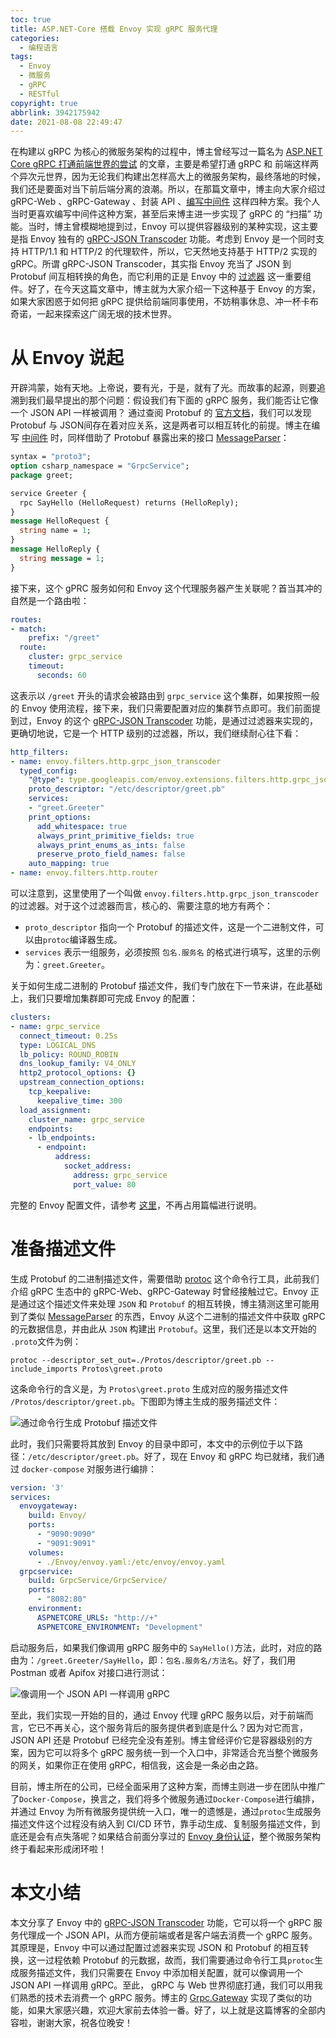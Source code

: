 ```yaml
---
toc: true
title: ASP.NET-Core 搭载 Envoy 实现 gRPC 服务代理
categories:
  - 编程语言
tags:
  - Envoy
  - 微服务
  - gRPC
  - RESTful
copyright: true
abbrlink: 3942175942
date: 2021-08-08 22:49:47
---
```

在构建以 gRPC 为核心的微服务架构的过程中，博主曾经写过一篇名为 [ASP.NET Core gRPC 打通前端世界的尝试](https://blog.yuanpei.me/posts/2167892202/) 的文章，主要是希望打通 gRPC 和 前端这样两个异次元世界，因为无论我们构建出怎样高大上的微服务架构，最终落地的时候，我们还是要面对当下前后端分离的浪潮。所以，在那篇文章中，博主向大家介绍过 gRPC-Web 、gRPC-Gateway 、封装 API 、[编写中间件](https://github.com/qinyuanpei/Grpc.Gateway) 这样四种方案。我个人当时更喜欢编写中间件这种方案，甚至后来博主进一步实现了 gRPC 的 “扫描” 功能。当时，博主曾模糊地提到过，Envoy 可以提供容器级别的某种实现，这主要是指 Envoy 独有的 [gRPC-JSON Transcoder](https://www.envoyproxy.io/docs/envoy/latest/configuration/http/http_filters/grpc_json_transcoder_filter) 功能。考虑到 Envoy 是一个同时支持 HTTP/1.1 和 HTTP/2 的代理软件，所以，它天然地支持基于 HTTP/2 实现的 gRPC。所谓 gRPC-JSON Transcoder，其实指 Envoy 充当了 JSON 到 Protobuf 间互相转换的角色，而它利用的正是 Envoy 中的 [过滤器](https://www.envoyproxy.io/docs/envoy/latest/configuration/http/http_filters/grpc_json_transcoder_filter) 这一重要组件。好了，在今天这篇文章中，博主就为大家介绍一下这种基于 Envoy 的方案，如果大家困惑于如何把 gRPC 提供给前端同事使用，不妨稍事休息、冲一杯卡布奇诺，一起来探索这广阔无垠的技术世界。

# 从 Envoy 说起

开辟鸿蒙，始有天地。上帝说，要有光，于是，就有了光。而故事的起源，则要追溯到我们最早提出的那个问题：假设我们有下面的 gRPC 服务，我们能否让它像一个 JSON API 一样被调用？ 通过查阅 Protobuf 的 [官方文档](https://developers.google.cn/protocol-buffers/docs/proto3#json)，我们可以发现 Protobuf 与 JSON间存在着对应关系，这是两者可以相互转化的前提。博主在编写 [中间件](https://hub.fastgit.org/qinyuanpei/Grpc.Gateway/blob/master/src/Grpc.Gateway/GrpcExtensions.cs) 时，同样借助了 Protobuf 暴露出来的接口 [MessageParser](https://developers.google.cn/protocol-buffers/docs/reference/csharp/class/google/protobuf/message-parser?hl=zh-cn)：

```protobuf
syntax = "proto3";
option csharp_namespace = "GrpcService";
package greet;

service Greeter {
  rpc SayHello (HelloRequest) returns (HelloReply);
}
message HelloRequest {
  string name = 1;
}
message HelloReply {
  string message = 1;
}
```

接下来，这个 gPRC 服务如何和 Envoy 这个代理服务器产生关联呢？首当其冲的自然是一个路由啦：

```yaml
routes:
- match:
    prefix: "/greet"
  route:
    cluster: grpc_service
    timeout: 
      seconds: 60
```
这表示以 `/greet` 开头的请求会被路由到 `grpc_service` 这个集群，如果按照一般的 Envoy 使用流程，接下来，我们只需要配置对应的集群节点即可。我们前面提到过，Envoy 的这个 [gRPC-JSON Transcoder](https://www.envoyproxy.io/docs/envoy/latest/configuration/http/http_filters/grpc_json_transcoder_filter) 功能，是通过过滤器来实现的，更确切地说，它是一个 HTTP 级别的过滤器，所以，我们继续耐心往下看：

```yaml
http_filters:
- name: envoy.filters.http.grpc_json_transcoder
  typed_config:
    "@type": type.googleapis.com/envoy.extensions.filters.http.grpc_json_transcoder.v3.GrpcJsonTranscoder
    proto_descriptor: "/etc/descriptor/greet.pb"
    services:
    - "greet.Greeter"
    print_options:
      add_whitespace: true
      always_print_primitive_fields: true
      always_print_enums_as_ints: false
      preserve_proto_field_names: false
    auto_mapping: true
- name: envoy.filters.http.router
```
可以注意到，这里使用了一个叫做 `envoy.filters.http.grpc_json_transcoder` 的过滤器。对于这个过滤器而言，核心的、需要注意的地方有两个：

* `proto_descriptor` 指向一个 Protobuf 的描述文件，这是一个二进制文件，可以由`protoc`编译器生成。
* `services` 表示一组服务，必须按照 `包名.服务名` 的格式进行填写，这里的示例为：`greet.Greeter`。

关于如何生成二进制的 Protobuf 描述文件，我们专门放在下一节来讲，在此基础上，我们只要增加集群即可完成 Envoy 的配置：

```yaml
clusters:
- name: grpc_service
  connect_timeout: 0.25s
  type: LOGICAL_DNS
  lb_policy: ROUND_ROBIN
  dns_lookup_family: V4_ONLY
  http2_protocol_options: {}
  upstream_connection_options:
    tcp_keepalive:
      keepalive_time: 300
  load_assignment:
    cluster_name: grpc_service
    endpoints:
    - lb_endpoints:
      - endpoint:
          address:
            socket_address:
              address: grpc_service
              port_value: 80
```
完整的 Envoy 配置文件，请参考 [这里](https://github.com/Regularly-Archive/2021/tree/master/src/EnvoyGrpc)，不再占用篇幅进行说明。

# 准备描述文件

生成 Protobuf 的二进制描述文件，需要借助 [protoc](https://github.com/protocolbuffers/protobuf/releases) 这个命令行工具，此前我们介绍 gRPC 生态中的 gRPC-Web、gRPC-Gateway 时曾经接触过它。Envoy 正是通过这个描述文件来处理 `JSON` 和 `Protobuf` 的相互转换，博主猜测这里可能用到了类似 [MessageParser](https://developers.google.cn/protocol-buffers/docs/reference/csharp/class/google/protobuf/message-parser?hl=zh-cn) 的东西，Envoy 从这个二进制的描述文件中获取 gRPC 的元数据信息，并由此从 `JSON` 构建出 `Protobuf`。这里，我们还是以本文开始的 `.proto`文件为例：

```shell
protoc --descriptor_set_out=./Protos/descriptor/greet.pb --include_imports Protos\greet.proto
```
这条命令行的含义是，为 `Protos\greet.proto` 生成对应的服务描述文件 `/Protos/descriptor/greet.pb`。下图即为博主生成的服务描述文件：

![通过命令行生成 Protobuf 描述文件](https://i.loli.net/2021/08/08/lhPofJFKytHGWja.png)

此时，我们只需要将其放到 Envoy 的目录中即可，本文中的示例位于以下路径：`/etc/descriptor/greet.pb`。好了，现在 Envoy 和 gRPC 均已就绪，我们通过 `docker-compose` 对服务进行编排：

```yaml
version: '3'
services:
  envoygateway:
    build: Envoy/
    ports:
      - "9090:9090"
      - "9091:9091"
    volumes:
      - ./Envoy/envoy.yaml:/etc/envoy/envoy.yaml
  grpcservice:
    build: GrpcService/GrpcService/
    ports:
      - "8082:80"
    environment:
      ASPNETCORE_URLS: "http://+"
      ASPNETCORE_ENVIRONMENT: "Development"
```
启动服务后，如果我们像调用 gRPC 服务中的 `SayHello()`方法，此时，对应的路由为：`/greet.Greeter/SayHello`，即：`包名.服务名/方法名`。好了，我们用 Postman 或者 Apifox 对接口进行测试：

![像调用一个 JSON API 一样调用 gRPC ](https://i.loli.net/2021/08/08/RZpux1nwWDh6eJK.png)

至此，我们实现一开始的目的，通过 Envoy 代理 gRPC 服务以后，对于前端而言，它已不再关心，这个服务背后的服务提供者到底是什么？因为对它而言，JSON API 还是 Protobuf 已经完全没有差别。博主曾经评价它是容器级别的方案，因为它可以将多个 gRPC 服务统一到一个入口中，非常适合充当整个微服务的网关，如果你正在使用 gRPC，相信我，这会是一条必由之路。

目前，博主所在的公司，已经全面采用了这种方案，而博主则进一步在团队中推广了`Docker-Compose`，换言之，我们将多个微服务通过`Docker-Compose`进行编排，并通过 Envoy 为所有微服务提供统一入口，唯一的遗憾是，通过`protoc`生成服务描述文件这个过程没有纳入到 CI/CD 环节，靠手动生成、复制服务描述文件，到底还是会有点失落呢？如果结合前面分享过的 [Envoy 身份认证](https://blog.yuanpei.me/posts/731808750/)，整个微服务架构终于看起来形成闭环啦！

# 本文小结

本文分享了 Envoy 中的 [gRPC-JSON Transcoder](https://www.envoyproxy.io/docs/envoy/latest/configuration/http/http_filters/grpc_json_transcoder_filter) 功能，它可以将一个 gRPC 服务代理成一个 JSON API，从而方便前端或者是客户端去消费一个 gRPC 服务。其原理是，Envoy 中可以通过配置过滤器来实现 JSON 和 Protobuf 的相互转换，这一过程依赖 Protobuf 的元数据，故而，我们需要通过命令行工具`protoc`生成服务描述文件，我们只需要在 Envoy 中添加相关配置，就可以像调用一个 JSON API 一样调用 gRPC。至此， gRPC 与 Web 世界彻底打通，我们可以用我们熟悉的技术去消费一个 gRPC 服务。博主的 [Grpc.Gateway](https://github.com/qinyuanpei/Grpc.Gateway) 实现了类似的功能，如果大家感兴趣，欢迎大家前去体验一番。好了，以上就是这篇博客的全部内容啦，谢谢大家，祝各位晚安！



